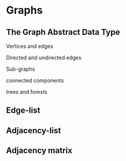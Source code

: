 # Graphs

## The Graph Abstract Data Type

Vertices and edges

Directed and undirected edges

Sub-graphs

connected components

trees and forests

## Edge-list

## Adjacency-list

## Adjacency matrix

